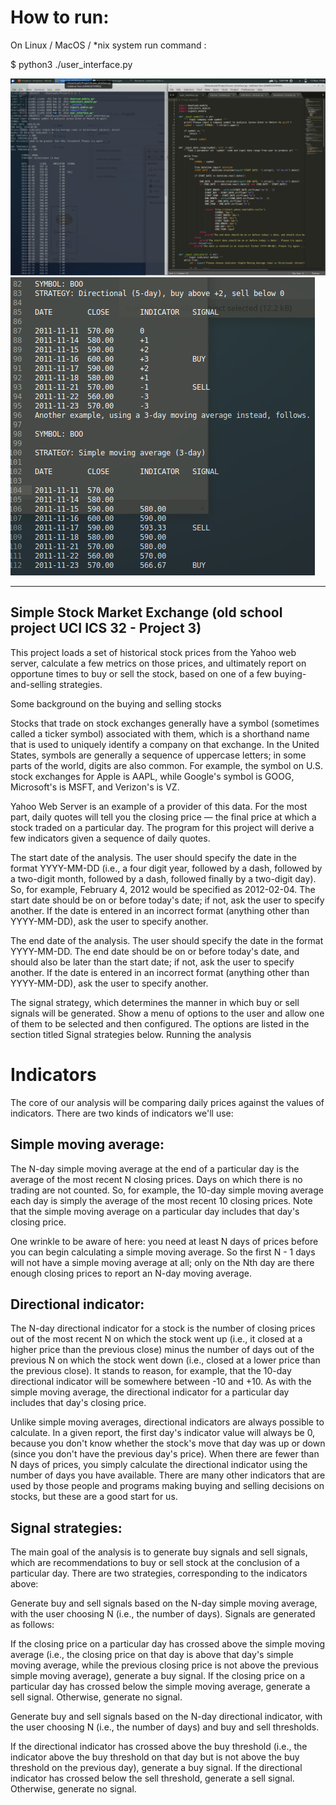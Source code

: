 How to run:
==========

On Linux / MacOS / *nix system run command :

$ python3 ./user_interface.py


![ScreenShot](StockMarket.png)
![ScreenShot2](Screenshot2.png)

------------------------------------------------------------------------

Simple Stock Market Exchange (old school project UCI ICS 32 - Project 3)
------------------------------------------------------------------------

This project loads a set of historical stock prices from the Yahoo web server, calculate a few metrics on those prices, and ultimately report on opportune times to buy or sell the stock, based on one of a few buying-and-selling strategies.

Some background on the buying and selling stocks


Stocks that trade on stock exchanges generally have a symbol (sometimes called a ticker symbol) associated with them, which is a shorthand name that is used to uniquely identify a company on that exchange. In the United States, symbols are generally a sequence of uppercase letters; in some parts of the world, digits are also common. For example, the symbol on U.S. stock exchanges for Apple is AAPL, while Google's symbol is GOOG, Microsoft's is MSFT, and Verizon's is VZ.

Yahoo Web Server is an example of a provider of this data. For the most part, daily quotes will tell you the closing price — the final price at which a stock traded on a particular day. The program for this project will derive a few indicators given a sequence of daily quotes.


The start date of the analysis. The user should specify the date in the format YYYY-MM-DD (i.e., a four digit year, followed by a dash, followed by a two-digit month, followed by a dash, followed finally by a two-digit day). So, for example, February 4, 2012 would be specified as 2012-02-04. 
The start date should be on or before today's date; if not, ask the user to specify another.
If the date is entered in an incorrect format (anything other than YYYY-MM-DD), ask the user to specify another.

The end date of the analysis. The user should specify the date in the format YYYY-MM-DD.
The end date should be on or before today's date, and should also be later than the start date; if not, ask the user to specify another.
If the date is entered in an incorrect format (anything other than YYYY-MM-DD), ask the user to specify another.

The signal strategy, which determines the manner in which buy or sell signals will be generated. Show a menu of options to the user and allow one of them to be selected and then configured. The options are listed in the section titled Signal strategies below.
Running the analysis



Indicators
==========

The core of our analysis will be comparing daily prices against the values of indicators. There are two kinds of indicators we'll use:

Simple moving average:
---------------------- 

The N-day simple moving average at the end of a particular day is the average of the most recent N closing prices. Days on which there is no trading are not counted. So, for example, the 10-day simple moving average each day is simply the average of the most recent 10 closing prices. Note that the simple moving average on a particular day includes that day's closing price.

One wrinkle to be aware of here: you need at least N days of prices before you can begin calculating a simple moving average. So the first N - 1 days will not have a simple moving average at all; only on the Nth day are there enough closing prices to report an N-day moving average.

Directional indicator:
----------------------

The N-day directional indicator for a stock is the number of closing prices out of the most recent N on which the stock went up (i.e., it closed at a higher price than the previous close) minus the number of days out of the previous N on which the stock went down (i.e., closed at a lower price than the previous close). It stands to reason, for example, that the 10-day directional indicator will be somewhere between -10 and +10. As with the simple moving average, the directional indicator for a particular day includes that day's closing price.

Unlike simple moving averages, directional indicators are always possible to calculate. In a given report, the first day's indicator value will always be 0, because you don't know whether the stock's move that day was up or down (since you don't have the previous day's price). When there are fewer than N days of prices, you simply calculate the directional indicator using the number of days you have available.
There are many other indicators that are used by those people and programs making buying and selling decisions on stocks, but these are a good start for us.

Signal strategies:
------------------

The main goal of the analysis is to generate buy signals and sell signals, which are recommendations to buy or sell stock at the conclusion of a particular day. There are two strategies, corresponding to the indicators above:

Generate buy and sell signals based on the N-day simple moving average, with the user choosing N (i.e., the number of days). 
Signals are generated as follows:

If the closing price on a particular day has crossed above the simple moving average (i.e., the closing price on that day is above that day's simple moving average, while the previous closing price is not above the previous simple moving average), generate a buy signal.
If the closing price on a particular day has crossed below the simple moving average, generate a sell signal.
Otherwise, generate no signal.

Generate buy and sell signals based on the N-day directional indicator, with the user choosing N (i.e., the number of days) and buy and sell thresholds.

If the directional indicator has crossed above the buy threshold (i.e., the indicator above the buy threshold on that day but is not above the buy threshold on the previous day), generate a buy signal.
If the directional indicator has crossed below the sell threshold, generate a sell signal.
Otherwise, generate no signal.

